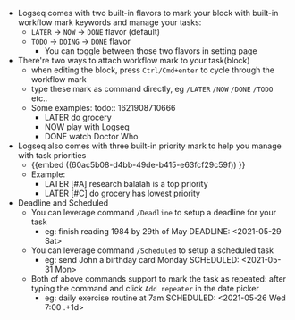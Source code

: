 - Logseq comes with two built-in flavors to mark your block with built-in workflow mark keywords and manage your tasks:
  + `LATER` -> `NOW` -> `DONE` flavor (default)
  + `TODO` -> `DOING` -> `DONE` flavor
  	- You can toggle between those two flavors in setting page
- There're two ways to attach workflow mark to your task(block)
	- when editing the block, press `Ctrl/Cmd+enter` to cycle through the workflow mark
	- type these mark as command directly, eg `/LATER` `/NOW` `/DONE` `/TODO` etc..
	- Some examples:
	  todo:: 1621908710666
		- LATER do grocery
		- NOW play with Logseq
		- DONE watch Doctor Who
- Logseq also comes with three built-in priority mark to help you manage with task priorities
	- {{embed ((60ac5b08-d4bb-49de-b415-e63fcf29c59f)) }}
	- Example:
		- LATER [#A] research balalah is a top priority
		- LATER [#C] do grocery has lowest priority
- Deadline and Scheduled
	- You can leverage command `/Deadline` to setup a deadline for your task
		- eg: finish reading 1984 by 29th of May
		  DEADLINE: <2021-05-29 Sat>
	- You can leverage command `/Scheduled` to setup a scheduled task
		- eg: send John a birthday card Monday
		  SCHEDULED: <2021-05-31 Mon>
	- Both of above commands support to mark the task as repeated:
	  after typing the command and click `Add repeater` in the date picker
		- eg: daily exercise routine at 7am
		  SCHEDULED: <2021-05-26 Wed 7:00 .+1d>